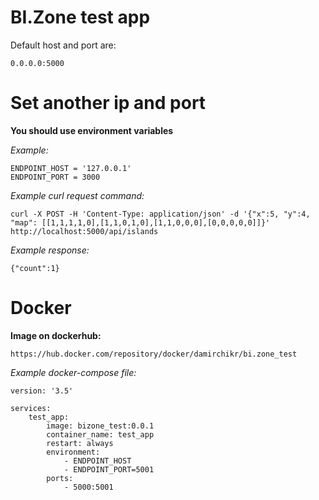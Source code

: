 # BI.Zone test app

Default host and port are:
```
0.0.0.0:5000
```


# Set another ip and port

**You should use environment variables**

*Example:*
```
ENDPOINT_HOST = '127.0.0.1'
ENDPOINT_PORT = 3000
```

*Example curl request command:*
```
curl -X POST -H 'Content-Type: application/json' -d '{"x":5, "y":4, "map": [[1,1,1,1,0],[1,1,0,1,0],[1,1,0,0,0],[0,0,0,0,0]]}' http://localhost:5000/api/islands
```
*Example response:*

```
{"count":1}
```

# Docker

**Image on dockerhub:**

```
https://hub.docker.com/repository/docker/damirchikr/bi.zone_test
```

*Example docker-compose file:*
```
version: '3.5'

services:
    test_app:
        image: bizone_test:0.0.1
        container_name: test_app
        restart: always
        environment:
            - ENDPOINT_HOST
            - ENDPOINT_PORT=5001
        ports:
            - 5000:5001
```
